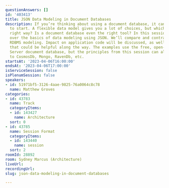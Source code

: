 ```yaml
---
questionAnswers: []
id: '403413'
title: JSON Data Modeling in Document Databases
description: If you’re thinking about using a document database, it can be intimidating
  to start. A flexible data model gives you a lot of choices, but which way is the
  right way? Is a document database even the right tool? In this session we’ll go
  over the basics of data modeling using JSON. We’ll compare and contrast with traditional
  RDBMS modeling. Impact on application code will be discussed, as well as some tooling
  that could be helpful along the way. The examples use the free, open-source Couchbase
  Server document database, but the principles from this session can also be applied
  to CosmosDb, Mongo, RavenDb, etc.
startsAt: '2023-04-06T16:00:00'
endsAt: '2023-04-06T17:00:00'
isServiceSession: false
isPlenumSession: false
speakers:
- id: 51971bf5-3126-4aae-9825-76a0064c8c78
  name: Matthew Groves
categories:
- id: 43783
  name: Track
  categoryItems:
  - id: 143427
    name: Architecture
  sort: 0
- id: 43785
  name: Session Format
  categoryItems:
  - id: 143440
    name: session
  sort: 2
roomId: 28892
room: Sydney Marcus (Architecture)
liveUrl: 
recordingUrl: 
slug: json-data-modeling-in-document-databases

---
```

